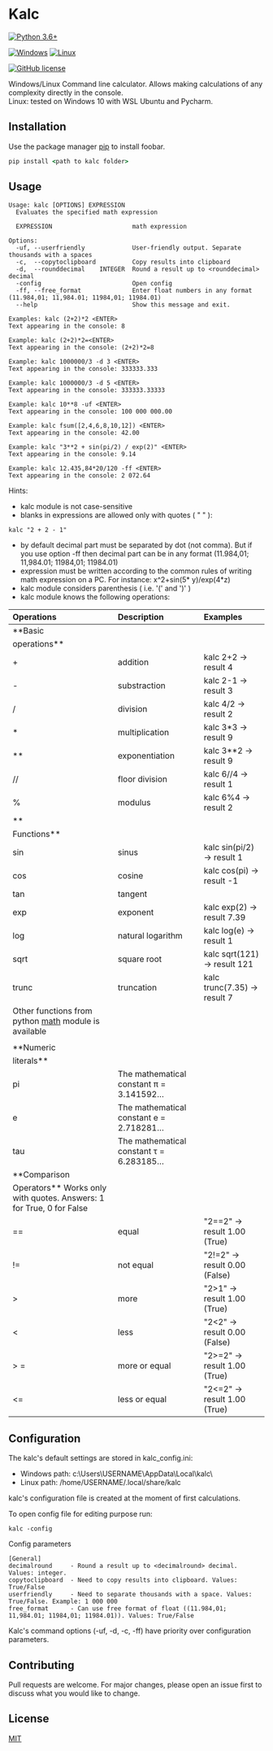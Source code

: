 # Kalc

[![Python 3.6+](https://upload.wikimedia.org/wikipedia/commons/8/8c/Blue_Python_3.6%2B_Shield_Badge.svg)](https://www.python.org/downloads/release/python-360/)

[![Windows](https://svgshare.com/i/ZhY.svg)](https://github.com/Rygor83/kalc) [![Linux](https://svgshare.com/i/Zhy.svg)](https://github.com/Rygor83/kalc)

[![GitHub license](https://img.shields.io/github/license/Naereen/StrapDown.js.svg)](https://choosealicense.com/licenses/mit/)

Windows/Linux Command line calculator. Allows making calculations of any complexity directly in the console.  
Linux: tested on Windows 10 with WSL Ubuntu and Pycharm.

## Installation

Use the package manager [pip](https://pip.pypa.io/en/stable/) to install foobar.

```cmd
pip install <path to kalc folder>
```

## Usage

```
Usage: kalc [OPTIONS] EXPRESSION
  Evaluates the specified math expression

  EXPRESSION                      math expression

Options:
  -uf, --userfriendly             User-friendly output. Separate thousands with a spaces
  -c,  --copytoclipboard          Copy results into clipboard
  -d,  --rounddecimal    INTEGER  Round a result up to <rounddecimal> decimal
  -config                         Open config
  -ff, --free_format              Enter float numbers in any format (11.984,01; 11,984.01; 11984,01; 11984.01)
  --help                          Show this message and exit.
```

```
Examples: kalc (2+2)*2 <ENTER>
Text appearing in the console: 8

Example: kalc (2+2)*2=<ENTER>
Text appearing in the console: (2+2)*2=8

Example: kalc 1000000/3 -d 3 <ENTER>
Text appearing in the console: 333333.333

Example: kalc 1000000/3 -d 5 <ENTER>
Text appearing in the console: 333333.33333

Example: kalc 10**8 -uf <ENTER>
Text appearing in the console: 100 000 000.00

Example: kalc fsum([2,4,6,8,10,12]) <ENTER>
Text appearing in the console: 42.00

Example: kalc "3**2 + sin(pi/2) / exp(2)" <ENTER>
Text appearing in the console: 9.14

Example: kalc 12.435,84*20/120 -ff <ENTER>
Text appearing in the console: 2 072.64
```

Hints:

- kalc module is not case-sensitive
- blanks in expressions are allowed only with quotes ( " " ):

```
kalc "2 + 2 - 1"
```

- by default decimal part must be separated by dot (not comma). But if you use option -ff then decimal part can be in
  any format (11.984,01; 11,984.01; 11984,01; 11984.01)
- expression must be written according to the common rules of writing math expression on a PC. For instance: x^2+sin(5*
  y)/exp(4*z)
- kalc module considers parenthesis ( i.e. '(' and ')' )
- kalc module knows the following operations:

| Operations                                                                                          | Description                             | Examples                     |
|:----------------------------------------------------------------------------------------------------|:----------------------------------------|:-----------------------------|
| **Basic
operations**                                                                                |                                         |                              |
| +                                                                                                   | addition                                | kalc 2+2 -> result 4        |
| -                                                                                                   | substraction                            | kalc 2-1 -> result 3        |
| /                                                                                                   | division                                | kalc 4/2 -> result 2        |
| *                                                                                                   | multiplication                          | kalc 3*3 -> result 9        |
| **                                                                                                  | exponentiation                          | kalc 3**2 -> result 9        |
| //                                                                                                  | floor division                          | kalc 6//4 -> result 1        |
| %                                                                                                   | modulus                                 | kalc 6%4 -> result 2        |
| **
Functions**                                                                                       |                                         |                              |
| sin                                                                                                 | sinus                                   | kalc sin(pi/2) -> result 1   |
| cos                                                                                                 | cosine                                  | kalc cos(pi)   -> result -1  |
| tan                                                                                                 | tangent                                 |                              |
| exp                                                                                                 | exponent                                | kalc exp(2) -> result 7.39   |
| log                                                                                                 | natural logarithm                       | kalc log(e) -> result 1      |
| sqrt                                                                                                | square root                             | kalc sqrt(121) -> result 121 |
| trunc                                                                                               | truncation                              | kalc trunc(7.35) -> result 7 |
| Other functions from python [math](https://docs.python.org/3/library/math.html) module is available |                                         |                              |
|                                                                                                     |                                         |                              |
| **Numeric
literals**                                                                                |                                         |                              |
| pi                                                                                                  | The mathematical constant π = 3.141592… |                              |
| e                                                                                                   | The mathematical constant e = 2.718281… |                              |
| tau                                                                                                 | The mathematical constant τ = 6.283185… |                              |
| **Comparison
Operators** Works only with quotes. Answers: 1 for True, 0 for False                   |                                         |                              |
| ==                                                                                                  | equal                                   | "2==2" -> result 1.00 (True) |
| !=                                                                                                  | not equal                               | "2!=2" -> result 0.00 (False)|
| \>                                                                                                  | more                                    | "2>1" -> result 1.00 (True)  |
| <                                                                                                   | less                                    | "2<2" -> result 0.00 (False) |
| > =                                                                                                  | more or equal                           | "2>=2" -> result 1.00 (True) |
| <=                                                                                                  | less or equal                           | "2<=2" -> result 1.00 (True) |

## Configuration

The kalc's default settings are stored in kalc_config.ini:

- Windows path: c:\Users\USERNAME\AppData\Local\kalc\
- Linux path: /home/USERNAME/.local/share/kalc

kalc's configuration file is created at the moment of first calculations.

To open config file for editing purpose run:

```
kalc -config
```

Config parameters

```
[General]
decimalround     - Round a result up to <decimalround> decimal. Values: integer.
copytoclipboard  - Need to copy results into clipboard. Values: True/False
userfriendly     - Need to separate thousands with a space. Values: True/False. Example: 1 000 000
free_format      - Can use free format of float ((11.984,01; 11,984.01; 11984,01; 11984.01)). Values: True/False
```

Kalc's command options (-uf, -d, -c, -ff) have priority over configuration parameters.

## Contributing

Pull requests are welcome. For major changes, please open an issue first to discuss what you would like to change.

## License

[MIT](https://choosealicense.com/licenses/mit/)